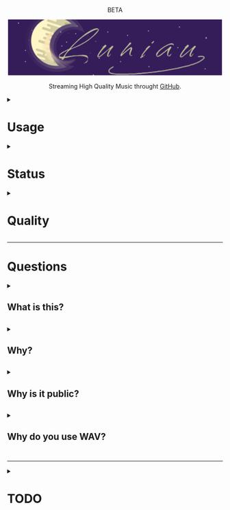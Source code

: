 <div align="center"><p>BETA</p><img height="130" width="500" src="logo.png" />
<p>Streaming High Quality Music throught <a href="https://github.com">GitHub</a>.</p></div>

<details><summary><h1>Usage</h1></summary>
  <p>To use Luniau, you can simply go on the <a href="https://lebazardebryan.github.io/Luniau/">website</a>. It use <a href="https://github.com">GitHub</a></p>
</details>

<details><summary><h1>Status</h1></summary>

  | Fonction | Status |
  |----------|--------|
  | MAJ des musique | [![Félix](https://github.com/LeBazarDeBryan/Luniau/actions/workflows/music_list.yml/badge.svg)](https://github.com/LeBazarDeBryan/Luniau/actions/workflows/music_list.yml) |
</details>

<details><summary><h1>Quality</h1></summary>
  <p>Audio quality is 1536 Kbit/s. I plan to change the quality if I can.</p>
</details>

___

<h1>Questions</h1>
<details><summary><h2>What is this?<h2></summary>
  <p>This is Luniau. A streaming "platform" that share high quality music without ads for free. If you want to add a music, make an <a href="https://github.com/LeBazarDeBryan/Luniau/issues/new?assignees=&labels=&projects=&template=song-request.md&title=%5BREQUEST%5D+Author+-+Name">issues</a>. I'll try my best to be fast.</p>
</details>

<details><summary><h2>Why?<h2></summary>
  <p>I decided to make this because I'm tired of streaming services poor audio quality (when free) and I'm tired of ads. I don't want to pay when I know that I can listen/download high quality music for free. For example, Spotify Free limit audio to 128kbit/s and in Premium, it's 320kbit/s. (Source: <a href="https://support.spotify.com/us/article/audio-quality">Spotify</a>).</p>
    
</details>

<details><summary><h2>Why is it public?<h2></summary>
  <p>I made it public because I want to share my project to everyone and make music request so they can listen to it in high quality, without ads, with a simple interface without paying a dollar.</p>
</details>

<details><summary><h2>Why do you use WAV?<h2></summary>
  <p>WAV can support a lot more sound and have more bitrate.</p>

| Format | Bits | kHz | Sound | Kbit/s |
|--------|------|-----|-------|--------|
|  MP3   |      | 48  | Stereo |  320  |
|  WAV   |  32  | 192 | Stereo | 12 288 |

</details>

___

<details><summary><h1>TODO</h1></summary>

  - [x] Add music.
  - [x] Make a web interface.
  - [x] Make a player.
  - [ ] Change the font.
  - [ ] Add a search.
  - [ ] Move the player to the bottom and make it wide.
</details>
